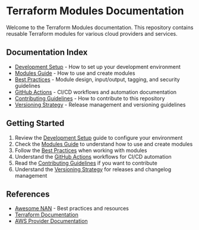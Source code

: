 # Terraform Modules Documentation

Welcome to the Terraform Modules documentation. This repository contains reusable Terraform modules for various cloud providers and services.

## Documentation Index

- [Development Setup](DEV_SETUP.md) - How to set up your development environment
- [Modules Guide](MODULES.md) - How to use and create modules
- [Best Practices](BEST_PRACTICES.md) - Module design, input/output, tagging, and security guidelines
- [GitHub Actions](GITHUB_ACTIONS.md) - CI/CD workflows and automation documentation
- [Contributing Guidelines](CONTRIBUTING_GUIDELINES.md) - How to contribute to this repository
- [Versioning Strategy](VERSIONING.md) - Release management and versioning guidelines

## Getting Started

1. Review the [Development Setup](DEV_SETUP.md) guide to configure your environment
2. Check the [Modules Guide](MODULES.md) to understand how to use and create modules
3. Follow the [Best Practices](BEST_PRACTICES.md) when working with modules
4. Understand the [GitHub Actions](GITHUB_ACTIONS.md) workflows for CI/CD automation
5. Read the [Contributing Guidelines](CONTRIBUTING_GUIDELINES.md) if you want to contribute
6. Understand the [Versioning Strategy](VERSIONING.md) for releases and changelog management

## References

- [Awesome NAN](https://github.com/nanlabs/awesome-nan) - Best practices and resources
- [Terraform Documentation](https://www.terraform.io/docs/index.html)
- [AWS Provider Documentation](https://registry.terraform.io/providers/hashicorp/aws/latest/docs)

